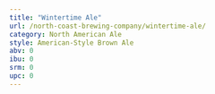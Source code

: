 ```yaml
---
title: "Wintertime Ale"
url: /north-coast-brewing-company/wintertime-ale/
category: North American Ale
style: American-Style Brown Ale
abv: 0
ibu: 0
srm: 0
upc: 0
---
```


